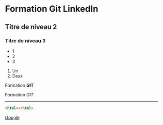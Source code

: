 # Formation Git LinkedIn


## Titre de niveau 2 

### Titre de niveau 3 

+ 1 
+ 2
+ 3 

1. Un 
2. Deux 

Formation **GIT**

Formation *GIT*

___

```html
<html></html>
```

[Google](https://www.google.fr)


